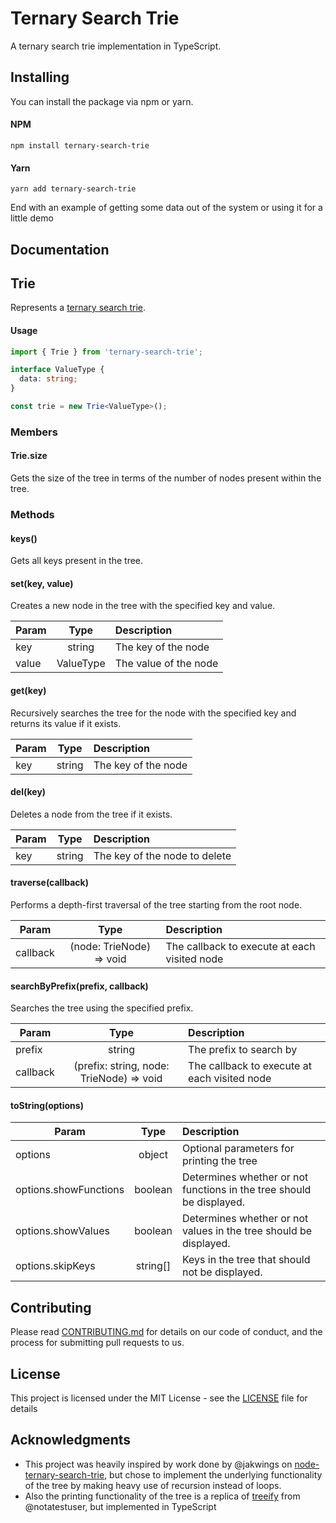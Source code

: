 # Ternary Search Trie

A ternary search trie implementation in TypeScript.

## Installing

You can install the package via npm or yarn.

#### NPM

```
npm install ternary-search-trie
```

#### Yarn

```
yarn add ternary-search-trie
```

End with an example of getting some data out of the system or using it for a little demo

## Documentation

## Trie

Represents a [ternary search trie](https://en.wikipedia.org/wiki/Ternary_search_tree).

#### Usage

```typescript
import { Trie } from 'ternary-search-trie';

interface ValueType {
  data: string;
}

const trie = new Trie<ValueType>();
```

### Members

#### Trie.size

Gets the size of the tree in terms of the number of nodes present within the tree.

### Methods

#### keys()

Gets all keys present in the tree.

#### set(key, value)

Creates a new node in the tree with the specified key and value.

| Param |   Type    | Description           |
| ----- | :-------: | :-------------------- |
| key   |  string   | The key of the node   |
| value | ValueType | The value of the node |

#### get(key)

Recursively searches the tree for the node with the specified key and returns its value if it exists.

| Param |  Type  | Description         |
| ----- | :----: | :------------------ |
| key   | string | The key of the node |

#### del(key)

Deletes a node from the tree if it exists.

| Param |  Type  | Description                   |
| ----- | :----: | :---------------------------- |
| key   | string | The key of the node to delete |

#### traverse(callback)

Performs a depth-first traversal of the tree starting from the root node.

| Param    |                Type                 | Description                                  |
| -------- | :---------------------------------: | :------------------------------------------- |
| callback | (node: TrieNode<ValueType>) => void | The callback to execute at each visited node |

#### searchByPrefix(prefix, callback)

Searches the tree using the specified prefix.

| Param    |                        Type                         | Description                                  |
| -------- | :-------------------------------------------------: | :------------------------------------------- |
| prefix   |                       string                        | The prefix to search by                      |
| callback | (prefix: string, node: TrieNode<ValueType>) => void | The callback to execute at each visited node |

#### toString(options)

| Param                 |   Type   | Description                                                          |
| --------------------- | :------: | :------------------------------------------------------------------- |
| options               |  object  | Optional parameters for printing the tree                            |
| options.showFunctions | boolean  | Determines whether or not functions in the tree should be displayed. |
| options.showValues    | boolean  | Determines whether or not values in the tree should be displayed.    |
| options.skipKeys      | string[] | Keys in the tree that should not be displayed.                       |

## Contributing

Please read [CONTRIBUTING.md](https://gist.github.com/PurpleBooth/b24679402957c63ec426) for details on our code of conduct, and the process for submitting pull requests to us.

## License

This project is licensed under the MIT License - see the [LICENSE](LICENSE) file for details

## Acknowledgments

- This project was heavily inspired by work done by @jakwings on [node-ternary-search-trie](https://github.com/jakwings/node-ternary-search-trie), but chose to implement the underlying functionality of the tree by making heavy use of recursion instead of loops.
- Also the printing functionality of the tree is a replica of [treeify](https://github.com/notatestuser/treeify) from @notatestuser, but implemented in TypeScript
